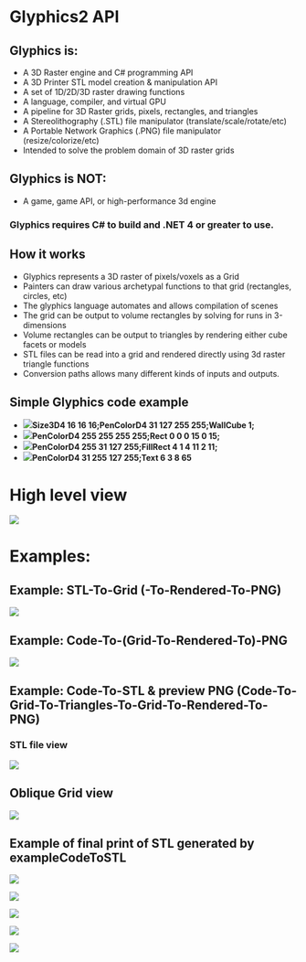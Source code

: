 # Glyphics2 API

## Glyphics is:
*  A 3D Raster engine and C# programming API 
*  A 3D Printer STL model creation & manipulation API
*  A set of 1D/2D/3D raster drawing functions
*  A language, compiler, and virtual GPU
*  A pipeline for 3D Raster grids, pixels, rectangles, and triangles
*  A Stereolithography (.STL) file manipulator (translate/scale/rotate/etc)
*  A Portable Network Graphics (.PNG) file manipulator (resize/colorize/etc)
*  Intended to solve the problem domain of 3D raster grids
   
## Glyphics is NOT:
*  A game, game API, or high-performance 3d engine

### Glyphics requires C# to build and .NET 4 or greater to use.

## How it works
- Glyphics represents a 3D raster of pixels/voxels as a Grid
- Painters can draw various archetypal functions to that grid (rectangles, circles, etc)
- The glyphics language automates and allows compilation of scenes
- The grid can be output to volume rectangles by solving for runs in 3-dimensions
- Volume rectangles can be output to triangles by rendering either cube facets or models
- STL files can be read into a grid and rendered directly using 3d raster triangle functions
- Conversion paths allows many different kinds of inputs and outputs.

## Simple Glyphics code example
* ![](https://github.com/katascope/Glyphics/blob/master/Glyphics/Apps/Animator/Simple-1.PNG)**Size3D4 16 16 16;PenColorD4 31 127 255 255;WallCube 1;**
* ![](https://github.com/katascope/Glyphics/blob/master/Glyphics/Apps/Animator/Simple-2.PNG)**PenColorD4 255 255 255 255;Rect 0 0 0 15 0 15;**
* ![](https://github.com/katascope/Glyphics/blob/master/Glyphics/Apps/Animator/Simple-3.PNG)**PenColorD4 255 31 127 255;FillRect 4 1 4 11 2 11;**
* ![](https://github.com/katascope/Glyphics/blob/master/Glyphics/Apps/Animator/Simple-4.PNG)**PenColorD4 31 255 127 255;Text 6 3 8 65**

# High level view
![](http://i.imgur.com/KKtSuV0.png)

# Examples:

## Example: STL-To-Grid (-To-Rendered-To-PNG)
![](https://github.com/katascope/Glyphics/blob/master/Glyphics/Examples/ExampleSTLToGrid/test.png)

## Example: Code-To-(Grid-To-Rendered-To)-PNG
![](https://github.com/katascope/Glyphics/blob/master/Glyphics/Examples/ExampleCodeToPNG/Ascent.PNG)

## Example: Code-To-STL & preview PNG (Code-To-Grid-To-Triangles-To-Grid-To-Rendered-To-PNG)

### STL file view
![](http://i.imgur.com/LDqSVAF.png)

## Oblique Grid view
![](https://github.com/katascope/Glyphics/blob/master/Glyphics/Examples/ExampleCodeToSTL/preview.png)

## Example of final print of STL generated by exampleCodeToSTL
![](http://i.imgur.com/9wrotEK.png)

![](http://i.imgur.com/SKPyyVX.png)

![](https://github.com/katascope/Glyphics/blob/master/Glyphics/Apps/Animator/NexusAnim.gif)

![](https://github.com/katascope/Glyphics/blob/master/Glyphics/Apps/Animator/AscentAnim.gif)

![](https://github.com/katascope/Glyphics/blob/master/Glyphics/Apps/Animator/ArenaAnim.gif)
